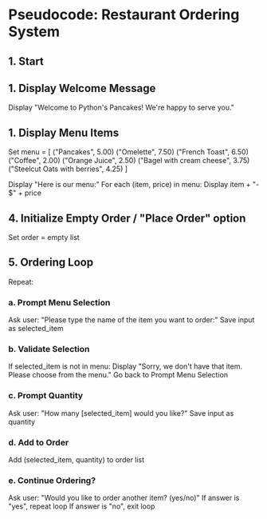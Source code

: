 # Pseudocode: Restaurant Ordering System

## 1. Start

## 1. Display Welcome Message
Display "Welcome to Python's Pancakes! We're happy to serve you."

## 1. Display Menu Items
Set menu = [
    ("Pancakes", 5.00)
    ("Omelette", 7.50)
    ("French Toast", 6.50)
    ("Coffee", 2.00)
    ("Orange Juice", 2.50)
    ("Bagel with cream cheese", 3.75)
    ("Steelcut Oats with berries", 4.25)
]

Display "Here is our menu:"
For each (item, price) in menu:
    Display item + "- $" + price

## 4. Initialize Empty Order / "Place Order" option
Set order = empty list

## 5. Ordering Loop
Repeat:
  ### a. Prompt Menu Selection
  Ask user: "Please type the name of the item you want to order:"
  Save input as selected_item

  ### b. Validate Selection
  If selected_item is not in menu:
      Display "Sorry, we don't have that item. Please choose from the menu."
      Go back to Prompt Menu Selection

  ### c. Prompt Quantity
  Ask user: "How many [selected_item] would you like?"
  Save input as quantity

  ### d. Add to Order
  Add (selected_item, quantity) to order list

  ### e. Continue Ordering?
  Ask user: "Would you like to order another item? (yes/no)"
  If answer is "yes", repeat loop
  If answer is "no", exit loop